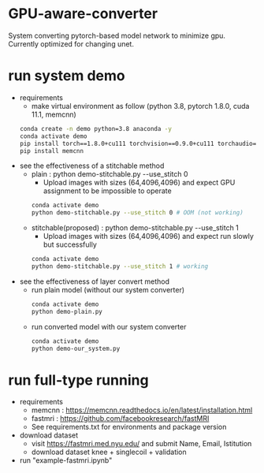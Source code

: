 # GPU-aware-converter
System converting pytorch-based model network to minimize gpu.  
Currently optimized for changing unet.


# run system demo
 - requirements
   - make virtual environment as follow (python 3.8, pytorch 1.8.0, cuda 11.1, memcnn)
    ```bash
    conda create -n demo python=3.8 anaconda -y
    conda activate demo
    pip install torch==1.8.0+cu111 torchvision==0.9.0+cu111 torchaudio==0.8.0 -f https://download.pytorch.org/whl/torch_stable.html
    pip install memcnn
    ```
 - see the effectiveness of a stitchable method
   - plain : python demo-stitchable.py --use_stitch 0
     - Upload images with sizes (64,4096,4096) and expect GPU assignment to be impossible to operate
      ```bash 
      conda activate demo
      python demo-stitchable.py --use_stitch 0 # OOM (not working)
      ```
   - stitchable(proposed) : python demo-stitchable.py --use_stitch 1
     - Upload images with sizes (64,4096,4096) and expect run slowly but successfully 
      ```bash 
      conda activate demo
      python demo-stitchable.py --use_stitch 1 # working
      ```
 - see the effectiveness of layer convert method
   - run plain model (without our system converter)
      ```bash 
      conda activate demo
      python demo-plain.py
      ```
   - run converted model with our system converter
      ```bash
      conda activate demo
      python demo-our_system.py
      ```
 
# run full-type running
 - requirements
   - memcnn : https://memcnn.readthedocs.io/en/latest/installation.html 
   - fastmri : https://github.com/facebookresearch/fastMRI
   - See requirements.txt for environments and package version
 - download dataset
   - visit https://fastmri.med.nyu.edu/ and submit Name, Email, Istitution
   - download dataset knee + singlecoil + validation
 - run "example-fastmri.ipynb"


